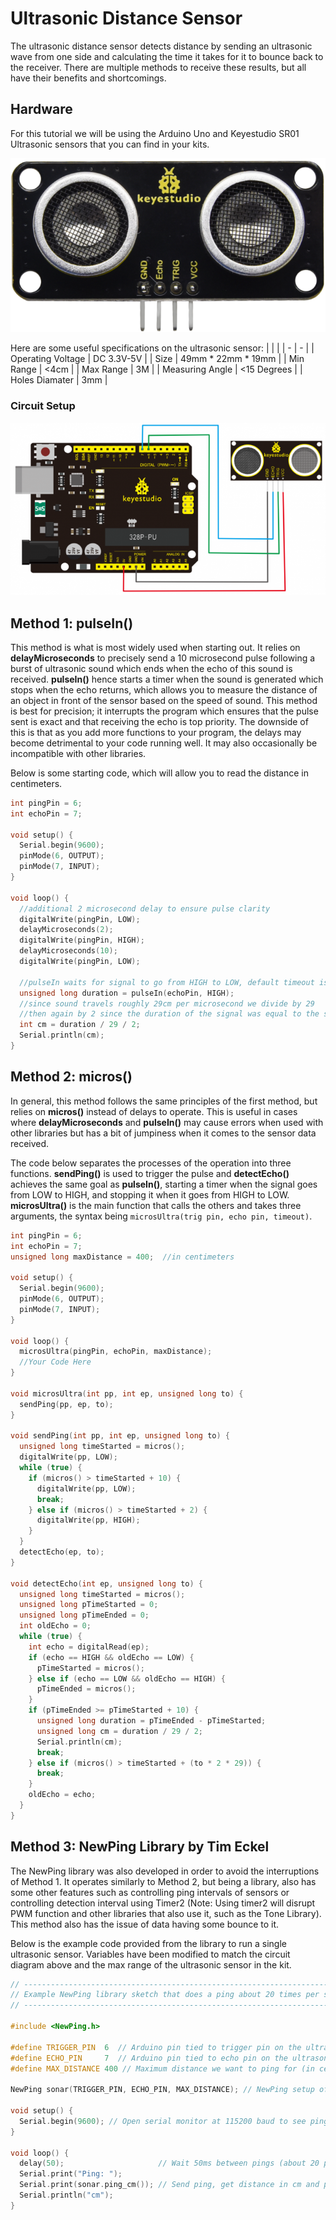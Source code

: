 # Ultrasonic Distance Sensor
The ultrasonic distance sensor detects distance by sending an ultrasonic wave from one side and calculating the time it takes for it to bounce back to the receiver. There are multiple methods to receive these results, but all have their benefits and shortcomings.
## Hardware
For this tutorial we will be using the Arduino Uno and Keyestudio SR01 Ultrasonic sensors that you can find in your kits.

![Image of SR01](./Images/sr01.png)

Here are some useful specifications on the ultrasonic sensor:
| | |
| - | - |
| Operating Voltage | DC 3.3V-5V |
| Size | 49mm * 22mm * 19mm |
| Min Range | <4cm |
| Max Range | 3M |
| Measuring Angle | <15 Degrees |
| Holes Diamater | 3mm |

### Circuit Setup

![Image of Circuit Setup](./Images/sr01SetupDiagram.png)

## Method 1: pulseIn()

This method is what is most widely used when starting out. It relies on **delayMicroseconds** to precisely send a 10 microsecond pulse following a burst of ultrasonic sound which ends when the echo of this sound is received. **pulseIn()** hence starts a timer when the sound is generated which stops when the echo returns, which allows you to measure the distance of an object in front of the sensor based on the speed of sound. This method is best for precision; it interrupts the program which ensures that the pulse sent is exact and that receiving the echo is top priority. The downside of this is that as you add more functions to your program, the delays may become detrimental to your code running well. It may also occasionally be incompatible with other libraries.

Below is some starting code, which will allow you to read the distance in centimeters.

```C++
int pingPin = 6;
int echoPin = 7;

void setup() {
  Serial.begin(9600);
  pinMode(6, OUTPUT);
  pinMode(7, INPUT);
}

void loop() {
  //additional 2 microsecond delay to ensure pulse clarity
  digitalWrite(pingPin, LOW);
  delayMicroseconds(2);
  digitalWrite(pingPin, HIGH);
  delayMicroseconds(10);
  digitalWrite(pingPin, LOW);

  //pulseIn waits for signal to go from HIGH to LOW, default timeout is 1000000
  unsigned long duration = pulseIn(echoPin, HIGH);
  //since sound travels roughly 29cm per microsecond we divide by 29
  //then again by 2 since the duration of the signal was equal to the sound traveling outward and back
  int cm = duration / 29 / 2;
  Serial.println(cm);
}
```

## Method 2: micros()

In general, this method follows the same principles of the first method, but relies on **micros()** instead of delays to operate. This is useful in cases where **delayMicroseconds** and **pulseIn()** may cause errors when used with other libraries but has a bit of jumpiness when it comes to the sensor data received.

The code below separates the processes of the operation into three functions. **sendPing()** is used to trigger the pulse and **detectEcho()** achieves the same goal as **pulseIn()**, starting a timer when the signal goes from LOW to HIGH, and stopping it when it goes from HIGH to LOW. **microsUltra()** is the main function that calls the others and takes three arguments, the syntax being ```microsUltra(trig pin, echo pin, timeout)```.

```C++
int pingPin = 6;
int echoPin = 7;
unsigned long maxDistance = 400;  //in centimeters

void setup() {
  Serial.begin(9600);
  pinMode(6, OUTPUT);
  pinMode(7, INPUT);
}

void loop() {
  microsUltra(pingPin, echoPin, maxDistance);
  //Your Code Here
}

void microsUltra(int pp, int ep, unsigned long to) {
  sendPing(pp, ep, to);
}

void sendPing(int pp, int ep, unsigned long to) {
  unsigned long timeStarted = micros();
  digitalWrite(pp, LOW);
  while (true) {
    if (micros() > timeStarted + 10) {
      digitalWrite(pp, LOW);
      break;
    } else if (micros() > timeStarted + 2) {
      digitalWrite(pp, HIGH);
    }
  }
  detectEcho(ep, to);
}

void detectEcho(int ep, unsigned long to) {
  unsigned long timeStarted = micros();
  unsigned long pTimeStarted = 0;
  unsigned long pTimeEnded = 0;
  int oldEcho = 0;
  while (true) {
    int echo = digitalRead(ep);
    if (echo == HIGH && oldEcho == LOW) {
      pTimeStarted = micros();
    } else if (echo == LOW && oldEcho == HIGH) {
      pTimeEnded = micros();
    }
    if (pTimeEnded >= pTimeStarted + 10) {
      unsigned long duration = pTimeEnded - pTimeStarted;
      unsigned long cm = duration / 29 / 2;
      Serial.println(cm);
      break;
    } else if (micros() > timeStarted + (to * 2 * 29)) {
      break;
    }
    oldEcho = echo;
  }
}
```

## Method 3: NewPing Library by Tim Eckel

The NewPing library was also developed in order to avoid the interruptions of Method 1. It operates similarly to Method 2, but being a library, also has some other features such as controlling ping intervals of sensors or controlling detection interval using Timer2 (Note: Using timer2 will disrupt PWM function and other libraries that also use it, such as the Tone Library). This method also has the issue of data having some bounce to it.

Below is the example code provided from the library to run a single ultrasonic sensor. Variables have been modified to match the circuit diagram above and the max range of the ultrasonic sensor in the kit.

```C++
// ---------------------------------------------------------------------------
// Example NewPing library sketch that does a ping about 20 times per second.
// ---------------------------------------------------------------------------

#include <NewPing.h>

#define TRIGGER_PIN  6  // Arduino pin tied to trigger pin on the ultrasonic sensor.
#define ECHO_PIN     7  // Arduino pin tied to echo pin on the ultrasonic sensor.
#define MAX_DISTANCE 400 // Maximum distance we want to ping for (in centimeters). Maximum sensor distance is rated at 400-500cm.

NewPing sonar(TRIGGER_PIN, ECHO_PIN, MAX_DISTANCE); // NewPing setup of pins and maximum distance.

void setup() {
  Serial.begin(9600); // Open serial monitor at 115200 baud to see ping results.
}

void loop() {
  delay(50);                     // Wait 50ms between pings (about 20 pings/sec). 29ms should be the shortest delay between pings.
  Serial.print("Ping: ");
  Serial.print(sonar.ping_cm()); // Send ping, get distance in cm and print result (0 = outside set distance range)
  Serial.println("cm");
}
```
